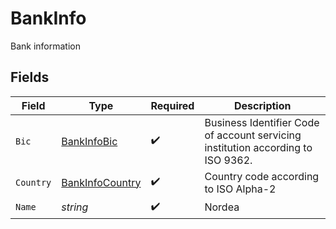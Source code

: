 # BankInfo

Bank information


## Fields

| Field                                                                            | Type                                                                             | Required                                                                         | Description                                                                      |
| -------------------------------------------------------------------------------- | -------------------------------------------------------------------------------- | -------------------------------------------------------------------------------- | -------------------------------------------------------------------------------- |
| `Bic`                                                                            | [BankInfoBic](../../models/shared/BankInfoBic.md)                                | :heavy_check_mark:                                                               | Business Identifier Code of account servicing institution according to ISO 9362. |
| `Country`                                                                        | [BankInfoCountry](../../models/shared/BankInfoCountry.md)                        | :heavy_check_mark:                                                               | Country code according to ISO Alpha-2                                            |
| `Name`                                                                           | *string*                                                                         | :heavy_check_mark:                                                               | Nordea                                                                           |
